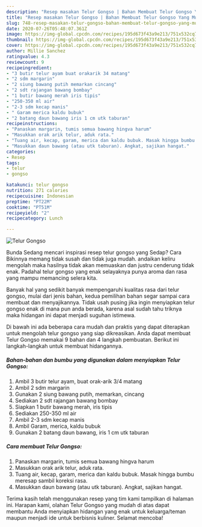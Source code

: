 ```yaml
---
description: "Resep masakan Telur Gongso | Bahan Membuat Telur Gongso Yang Mudah Dan Praktis"
title: "Resep masakan Telur Gongso | Bahan Membuat Telur Gongso Yang Mudah Dan Praktis"
slug: 748-resep-masakan-telur-gongso-bahan-membuat-telur-gongso-yang-mudah-dan-praktis
date: 2020-07-26T05:48:07.361Z
image: https://img-global.cpcdn.com/recipes/195d673f43a9e213/751x532cq70/telur-gongso-foto-resep-utama.jpg
thumbnail: https://img-global.cpcdn.com/recipes/195d673f43a9e213/751x532cq70/telur-gongso-foto-resep-utama.jpg
cover: https://img-global.cpcdn.com/recipes/195d673f43a9e213/751x532cq70/telur-gongso-foto-resep-utama.jpg
author: Millie Sanchez
ratingvalue: 4.3
reviewcount: 9
recipeingredient:
- "3 butir telur ayam buat orakarik 34 matang"
- "2 sdm margarin"
- "2 siung bawang putih memarkan cincang"
- "2 sdt rajangan bawang bombay"
- "1 butir bawang merah iris tipis"
- "250-350 ml air"
- "2-3 sdm kecap manis"
- " Garam merica kaldu bubuk"
- "2 batang daun bawang iris 1 cm utk taburan"
recipeinstructions:
- "Panaskan margarin, tumis semua bawang hingva harum"
- "Masukkan orak arik telur, aduk rata."
- "Tuang air, kecap, garam, merica dan kaldu bubuk. Masak hingga bumbu meresap sambil koreksi rasa."
- "Masukkan daun bawang (atau utk taburan). Angkat, sajikan hangat."
categories:
- Resep
tags:
- telur
- gongso

katakunci: telur gongso 
nutrition: 271 calories
recipecuisine: Indonesian
preptime: "PT22M"
cooktime: "PT51M"
recipeyield: "2"
recipecategory: Lunch

---
```



![Telur Gongso](https://img-global.cpcdn.com/recipes/195d673f43a9e213/751x532cq70/telur-gongso-foto-resep-utama.jpg)

Bunda Sedang mencari inspirasi resep telur gongso yang Sedap? Cara Bikinnya memang tidak susah dan tidak juga mudah. andaikan keliru mengolah maka hasilnya tidak akan memuaskan dan justru cenderung tidak enak. Padahal telur gongso yang enak selayaknya punya aroma dan rasa yang mampu memancing selera kita.



Banyak hal yang sedikit banyak mempengaruhi kualitas rasa dari telur gongso, mulai dari jenis bahan, kedua pemilihan bahan segar sampai cara membuat dan menyajikannya. Tidak usah pusing jika ingin menyiapkan telur gongso enak di mana pun anda berada, karena asal sudah tahu triknya maka hidangan ini dapat menjadi suguhan istimewa.


Di bawah ini ada beberapa cara mudah dan praktis yang dapat diterapkan untuk mengolah telur gongso yang siap dikreasikan. Anda dapat membuat Telur Gongso memakai 9 bahan dan 4 langkah pembuatan. Berikut ini langkah-langkah untuk membuat hidangannya.

<!--inarticleads1-->

##### Bahan-bahan dan bumbu yang digunakan dalam menyiapkan Telur Gongso:

1. Ambil 3 butir telur ayam, buat orak-arik 3/4 matang
1. Ambil 2 sdm margarin
1. Gunakan 2 siung bawang putih, memarkan, cincang
1. Sediakan 2 sdt rajangan bawang bombay
1. Siapkan 1 butir bawang merah, iris tipis
1. Sediakan 250-350 ml air
1. Ambil 2-3 sdm kecap manis
1. Ambil  Garam, merica, kaldu bubuk
1. Gunakan 2 batang daun bawang, iris 1 cm utk taburan




<!--inarticleads2-->

##### Cara membuat Telur Gongso:

1. Panaskan margarin, tumis semua bawang hingva harum
1. Masukkan orak arik telur, aduk rata.
1. Tuang air, kecap, garam, merica dan kaldu bubuk. Masak hingga bumbu meresap sambil koreksi rasa.
1. Masukkan daun bawang (atau utk taburan). Angkat, sajikan hangat.




Terima kasih telah menggunakan resep yang tim kami tampilkan di halaman ini. Harapan kami, olahan Telur Gongso yang mudah di atas dapat membantu Anda menyiapkan hidangan yang enak untuk keluarga/teman maupun menjadi ide untuk berbisnis kuliner. Selamat mencoba!
